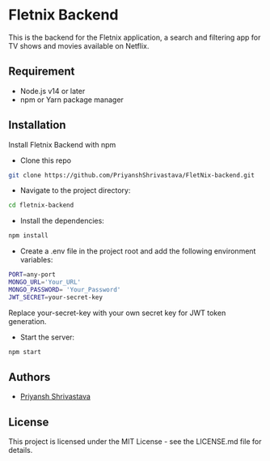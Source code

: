 
# Fletnix Backend

This is the backend for the Fletnix application, a search and filtering app for TV shows and movies available on Netflix.


## Requirement

- Node.js v14 or later
- npm or Yarn package manager


## Installation

Install Fletnix Backend with npm

- Clone this repo
```bash
git clone https://github.com/PriyanshShrivastava/FletNix-backend.git

```

- Navigate to the project directory:
```bash
cd fletnix-backend

```

- Install the dependencies:

```bash
npm install

```

- Create a .env file in the project root and add the following environment variables:

```bash
PORT=any-port
MONGO_URL='Your_URL'
MONGO_PASSWORD= 'Your_Password'
JWT_SECRET=your-secret-key

```
Replace your-secret-key with your own secret key for JWT token generation.

- Start the server:

```bash
npm start

```

## Authors

- [Priyansh Shrivastava](https://www.github.com/PriyanshShrivastava)
## License

This project is licensed under the MIT License - see the LICENSE.md file for details.

